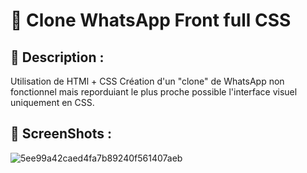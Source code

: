 # 💬 Clone WhatsApp Front full CSS

## 📝 Description : 

Utilisation de HTMl + CSS 
Création d'un "clone" de WhatsApp non fonctionnel mais reporduiant le plus proche possible l'interface visuel uniquement en CSS.

## 📸 ScreenShots : 
![5ee99a42caed4fa7b89240f561407aeb](https://user-images.githubusercontent.com/89353029/154510845-d4a60af5-a952-4075-8783-24a2ba469975.png)
